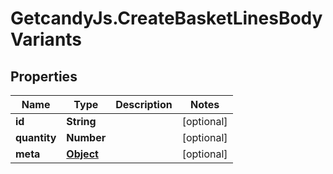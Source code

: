 # GetcandyJs.CreateBasketLinesBodyVariants

## Properties

Name | Type | Description | Notes
------------ | ------------- | ------------- | -------------
**id** | **String** |  | [optional] 
**quantity** | **Number** |  | [optional] 
**meta** | [**Object**](.md) |  | [optional] 


